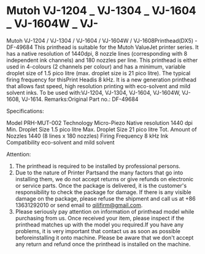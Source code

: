 # Mutoh VJ-1204 _ VJ-1304 _ VJ-1604 _ VJ-1604W _ VJ-

Mutoh VJ-1204 / VJ-1304 / VJ-1604 / VJ-1604W / VJ-1608Printhead(DX5) - DF-49684
This printhead is suitable for the Mutoh ValueJet printer series. It has a native resolution of 1440dpi, 8 nozzle lines (corresponding with 8 independent ink channels) and 180 nozzles per line.
This printhead is either used in 4-colours (2 channels per colour) and has a minimum, variable droplet size of 1.5 pico litre (max. droplet size is 21 pico litre). The typical firing frequency for thisPrint Headis 8 kHz.
It is a new generation printhead that allows fast speed, high resolution printing with eco-solvent and mild solvent inks.
To be used with:VJ-1204, VJ-1304, VJ-1604, VJ-1604W, VJ-1608, VJ-1614.
Remarks:Original
Part no.: DF-49684

Specifications:

Model	PRH-MUT-002
Technology	Micro-Piezo
Native resolution	1440 dpi
Min. Droplet Size	1.5 pico litre
Max. Droplet Size	21 pico litre
Tot. Amount of Nozzles	1440 (8 lines x 180 nozzles)
Firing Frequency	8 kHz
Ink Compatibility	eco-solvent and mild solvent


Attention:
1. The printhead is required to be installed by professional persons.
2. Due to the nature of Printer Partsand the many factors that go into installing them, we do not accept returns or give refunds on electronic or service parts. Once the package is delivered, it is the customer's responsibility to check the package for damage. If there is any visible damage on the package, please refuse the shipment and call us at +86 13631292010 or send email to qilifirm@gmail.com.
3. Please seriously pay attention on information of printhead model while purchasing from us. Once received your item, please inspect if the printhead matches up with the model you required.If you have any problems, it is very important that contact us as soon as possible beforeinstalling it onto machine. Please be aware that we don't accept any return and refund once the printhead is installed on the machine.



